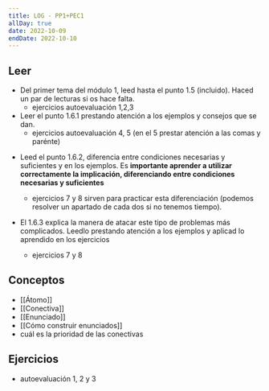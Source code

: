 ```yaml
---
title: LOG - PP1+PEC1
allDay: true
date: 2022-10-09
endDate: 2022-10-10
---
```

## Leer
- Del primer tema del módulo 1, leed hasta el punto 1.5 (incluido). Haced un par de lecturas si os hace falta.
	- ejercicios autoevaluación 1,2,3
- Leer el punto 1.6.1 prestando atención a los ejemplos y consejos que se dan. 
	- ejercicios autoevaluación 4, 5 (en el 5 prestar atención a las comas y parénte)

+ Leed el punto 1.6.2, diferencia entre condiciones necesarias y suficientes y en los ejemplos. Es **importante aprender a utilizar correctamente la implicación, diferenciando entre condiciones necesarias y suficientes**
	+ ejercicios 7 y 8 sirven para practicar esta diferenciación (podemos resolver un apartado de cada dos si no tenemos tiempo).

+ El 1.6.3 explica la manera de atacar este tipo de problemas más complicados. Leedlo prestando atención a los ejemplos y aplicad lo aprendido en los ejercicios
	+ ejercicios 7 y 8


## Conceptos
+ [[Átomo]]
+ [[Conectiva]]
+ [[Enunciado]]
+ [[Cómo construir enunciados]]
+ cuál es la prioridad de las conectivas

## Ejercicios
+ autoevaluación 1, 2 y 3
